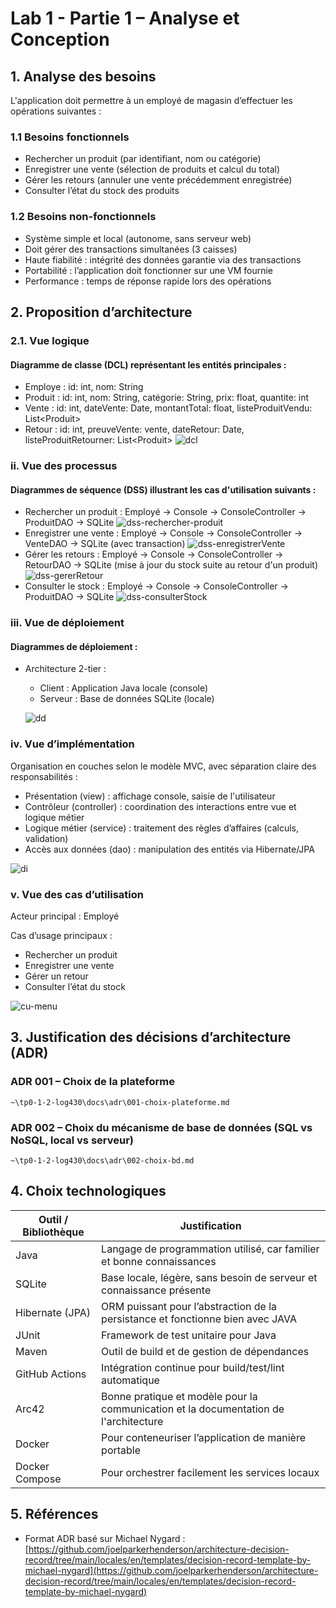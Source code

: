 #  Lab 1 - Partie 1 – Analyse et Conception

## 1. Analyse des besoins
L'application doit permettre à un employé de magasin d’effectuer les opérations suivantes :
### 1.1 Besoins fonctionnels
* Rechercher un produit (par identifiant, nom ou catégorie)
* Enregistrer une vente (sélection de produits et calcul du total)
* Gérer les retours (annuler une vente précédemment enregistrée)
* Consulter l’état du stock des produits

### 1.2 Besoins non-fonctionnels
* Système simple et local (autonome, sans serveur web)
* Doit gérer des transactions simultanées (3 caisses)
* Haute fiabilité : intégrité des données garantie via des transactions
* Portabilité : l’application doit fonctionner sur une VM fournie
* Performance : temps de réponse rapide lors des opérations

## 2. Proposition d’architecture
### 2.1. Vue logique
#### Diagramme de classe (DCL) représentant les entités principales :
* Employe : id: int, nom: String
* Produit : id: int, nom: String, catégorie: String, prix: float, quantite: int
* Vente : id: int, dateVente: Date, montantTotal: float, listeProduitVendu: List<Produit\>
* Retour : id: int, preuveVente: vente, dateRetour: Date, listeProduitRetourner: List<Produit\>
![dcl](https://img.plantuml.biz/plantuml/svg/jLN9Rjim4BqBq3yCVAdJHeTSZSP84UTGe4kQ5BaJrbGbIf7ga0eQ1FsVzju_y8zrkCYYjzO1seCNpHk-cVSuf2wi4-JwLfM5aquXBAHeIBGjGesmLC9QXCxq1Bq6-s3TwaU2XCoX3davjA8HLcgFV-sPLoALHLayW_FpSxZIdBBwQVr3MGHgk6exPHuG7ii2e09PmmoaTl59cvOVRnr9tOH8vRzVG8FkdMcd9njW2B-kGpGmVFULOvLhCdNFxHrNXQKvR0n9t8ft9Bznw9Co8grbaLuKPdn_xV53MZDsce1hfW_1L20JS8VQ7J2fvcOZF8C5_u_HrcZ7PJuQ9zHcoqfQXyaGNbVt3B_XsCiKcs-fM0pyeRMXGe3UPaNonjTw0g4DLMn8s2gKARn1voTfhyIEiBzVYmo_e_QqC1UVIuomHZf2PipTrJa86RWEQuc3ldZrFf_nbEEZZv6JSFaPoN-cI-9He77IzZ3x5KkZRQyuyzQPvPUfh8UH3ZRjc_bWKrOJDM73n8GKjxDBghOBdWAcGpaRZkV9QFlEbkqlaQoyp_Vi59vOCf9iM7l98qUhNmfvoxqdXc-ipEhB60fPHYcaNSTJpMED_qUsFM4FVQeZuRlxNoxUe19ESZlHk-4Ihghv7WTdq3l9HufLx89-oJZVXpA6MJo4hoV9jnZF-UJv942JiyaWfYpIMVyZTZPYmuqHxuyrCoEcgWBBk0EyEVosqWxc6rIxYPGk0PzO5XV-RlClpzy0)


### ii. Vue des processus
#### Diagrammes de séquence (DSS) illustrant les cas d'utilisation suivants :
* Rechercher un produit : Employé → Console → ConsoleController → ProduitDAO → SQLite
![dss-rechercher-produit](https://img.plantuml.biz/plantuml/svg/VLB1Qi904Bq7yWz3JdeelKiHfHPAiMWRw7sDOpkmxeRPIKjl_OT-XT_Xd_HBEZ6xeX8yBBF9l3VlpKicGGnBixLv9YGMOLQMyFVp2wzOVI2t1ne7DVjrGv9dUMOgyGmFszhwRyopMkbKKMsSG77lNV0wPF16-3Kim0I8h_g1MeIzjSW96nyluCjEVZPT771QysnjnAnCG2ZAbpa95gsvQ0jknaaOHX0C1U95BUJTCxfcu0zNxPJ2vDw7UPR07I-QK00VKuWM-hc9e7JrTiRh8RGGHNQsjV591fwMqzj7MY4x8nfMx9tC4z-mGx0OqiS8mFjTrTJx7QjqGAigdLYKk5pco1l1d8BSnPN6vokSHNULqYMc-9Jw2CncGoTfXK4Qe6jFqAqFFze_)
* Enregistrer une vente : Employé → Console → ConsoleController → VenteDAO → SQLite (avec transaction)
![dss-enregistrerVente](https://img.plantuml.biz/plantuml/svg/fL9DIyD04Bq7yX-6N4nHyLwajDY2IC5AeVTjEz6HxMwOdLIy-H_yX_uI9zcD7sqzUThDlZTlthp9E8XXQNOspuJ48aoNI_XuUuUPOtoa88mCZKFOenFCipmp6_4Cirrj_Qi-r5fE6wgD4oXkl0jUHSeLuSkW01CWFPqcwY7ihKNkkUdpWBvgcqydznrBpppR6Z5h4n2AvSES18lMMZ85bwE-BGmX60h42_RRXYIKTReeCjVnhXCm6kHPNnFBanFbuNSKdP4_DIu0auDX7r2KxRLKMTt_Nx8LKQqukY9xCd2tc5pTqXhPcNPH2JlH4Qo9suHpO1JViAxNdldrCmgiufgx1eSvnA9Xp_avrw_4ZtanLYNDleOnLKMR9sH5A-AT4VAkx2frlZ6wRVTFVW80)
* Gérer les retours : Employé → Console → ConsoleController → RetourDAO → SQLite (mise à jour du stock suite au retour d'un produit)
![dss-gererRetour](https://img.plantuml.biz/plantuml/svg/hLBDIWD13Bulx3k4FRLGyLwajDYYIC7QGk_JRQhHtPabawruynry0Qy-Hz_49p7RcHKjUn4y3279b-_Bpuoz69QwBD94I0g4wMe5dwzlS7NuO6IeBJ2AgpbDqiJauXXcPLMu5qoJIYiffyfOWUpIMU-qlhScVEvdO3p4K3TGZR0h2kGM6zqJ-FAeFftS7c5gqsHhn6oCHyXMTtCIp9hUObTmDcfrOGZUa2SE5BqzMcc2wyOEe6AthKcyHkRavM8H_54_JLg2m1NxKfomKRa_yWq0Osl3TdL1ekLL5HrBisWPxxMK_qUY8LNki2FDxCd0pM9oVaqRP6j43nDp7Hs0ZXyE3oXGwZkymsFZQiABov-YmEcEOj4Gbl7R_9pqrt6wa67j2fjz3sHsEyeVa3Mx8owDaBEzKAj3Zj5kZx_t2m00)
* Consulter le stock : Employé → Console → ConsoleController → ProduitDAO → SQLite
![dss-consulterStock](https://img.plantuml.biz/plantuml/svg/ZPB1IiGm48RlWRp3qDFkGRplGNPn1H71bOBtj9d5OTEa9bF5c-_WK_WSlebFuhHDX5r4F8NCVF_adxzT9pQHXyvfnSGEOLlNyFNs3fV1fy4nHf1Yuj0UjDBAj1mYN7Mz2w-eLIzQQgatdg4Q5K7WnGFXox82ao2NVWVbu1YSmrZOV3t1Tp7OWNYxkPiuERMoXarZ4a9LtzyIOpMQoxRWxA8y32kms1blCTRZ2WkoUPfqoFDIgqBEekn0kctP_mzXeKKhhluZ6Z6XPzDIVIO3DxlD-JKr6BrXYIhtVcP6v314Z-0CF0sI2F7d1rXAVV3KZE5EGq_zJvziVlVOwr4wfzGSXI0bonMO_PxQnxBI9915rkZjzDTy0m00)

### iii. Vue de déploiement
#### Diagrammes de déploiement :
* Architecture 2-tier :
    * Client : Application Java locale (console)
    * Serveur : Base de données SQLite (locale)
    
    ![dd](https://img.plantuml.biz/plantuml/svg/ZL3DIiD04Bu7yWuVEIL853nwa4OzI36qMkZ9osGpwCB-XCss7aJm7Nm9-nnv4v_4sRRYjR2x0_lzpSniZ1JYnfeyYpeQnfscbq3MCdevqsumNhDb5_7p-OKcg5STMSLDO5pMKNF8ipnpNiX5Im8wnbQB8ninAzSjZ5Tak2hmdcT0kWTsCmn6AuhQEomNAvHpsX9klHlzFnrGtWxUfVpYY46KpwvinSNW36lDRr84ZC5BQAYAfFn8VG4zHUfebBoRzAQPl7FJZaUi7Xza574wxxj3bv9AV_zvjdSuFHHrVNtKuWgDKjFtAAiWB9vQbFUwu-18i0lCbqsLl6Vi-ltcVm40)

### iv. Vue d’implémentation
Organisation en couches selon le modèle MVC, avec séparation claire des responsabilités :

* Présentation (view) : affichage console, saisie de l'utilisateur
* Contrôleur (controller) : coordination des interactions entre vue et logique métier
* Logique métier (service) : traitement des règles d’affaires (calculs, validation)
* Accès aux données (dao) : manipulation des entités via Hibernate/JPA

![di](https://img.plantuml.biz/plantuml/svg/XPB1IiGm48RlXRp3i2T5jYXwyY0hrQEiUEWzD4C9JZ8bcIeYmhw39n_1v_1DzabCks2xRkcUmloJVF_yGrPHT93MaSh42Y6KBOBPRhwiQ-Zdsw4NBPOzR3UVi0wrzZRk18CH79kMqddoK1Pm1dUtwrELgQpHrREk4HOLkvoulheypwMvo5yilYxWNMK05UaOeM0VcR1Ckie-vfvMx2Km4OOfGF7NFO990oFj4Hv3oc1b4CeK6OVo2ONRCDJtQI_yXaTyZEOfbxIWVqPxoiwhbthwQ3smNDuSfeLhi0aITDqbE6ntZyRMqpU6GQRxex5cBMRvy_0kxGgzwJ_YBm00)

### v. Vue des cas d’utilisation

Acteur principal : Employé 

Cas d’usage principaux :
* Rechercher un produit
* Enregistrer une vente
* Gérer un retour
* Consulter l’état du stock

![cu-menu](https://img.plantuml.biz/plantuml/svg/NP0nJWD134NxbVOENzi0GYb8KgE89A9A0-80rgorZ9YTYSQUI152oXsek04vnzua9s4sMOfDuURx-VlR2r6AcbfN5chLCLQMcaXjowWPXWJrJLBhh93Qu74wV6D33OdrPL4MP3H4hDkj2tlkXSX6oJVPg7hTYtQ__qPMX75hWfUGc_TuMi45GuxlAdoM1P24yxeyzyBcdMDVI1xR6EfajKAEyhPy695h7xcnel6CCdRibGToEYAVk-C5GcGDAGxGR0GjSxZaD7FkTFZfZagAEa4qc8zXO5uMN_sPmyMOJ1ulgSR2z5gONGlptcN1lZw__Wy0)


## 3. Justification des décisions d’architecture (ADR)
### ADR 001 – Choix de la plateforme
```~\tp0-1-2-log430\docs\adr\001-choix-plateforme.md```
### ADR 002 – Choix du mécanisme de base de données (SQL vs NoSQL, local vs serveur)
```~\tp0-1-2-log430\docs\adr\002-choix-bd.md```

## 4. Choix technologiques
| Outil / Bibliothèque | Justification |
|----------------------|---------------|
| Java | Langage de programmation utilisé, car familier et bonne connaissances |
| SQLite | Base locale, légère, sans besoin de serveur et connaissance présente |
| Hibernate (JPA) | ORM puissant pour l’abstraction de la persistance et fonctionne bien avec JAVA |
| JUnit | Framework de test unitaire pour Java |
| Maven | Outil de build et de gestion de dépendances |
| GitHub Actions | Intégration continue pour build/test/lint automatique |
| Arc42 | Bonne pratique et modèle pour la communication et la documentation de l'architecture             |
| Docker | Pour conteneuriser l’application de manière portable |
| Docker Compose | Pour orchestrer facilement les services locaux |

## 5. Références
* Format ADR basé sur Michael Nygard : [https://github.com/joelparkerhenderson/architecture-decision-record/tree/main/locales/en/templates/decision-record-template-by-michael-nygard](https://github.com/joelparkerhenderson/architecture-decision-record/tree/main/locales/en/templates/decision-record-template-by-michael-nygard)


